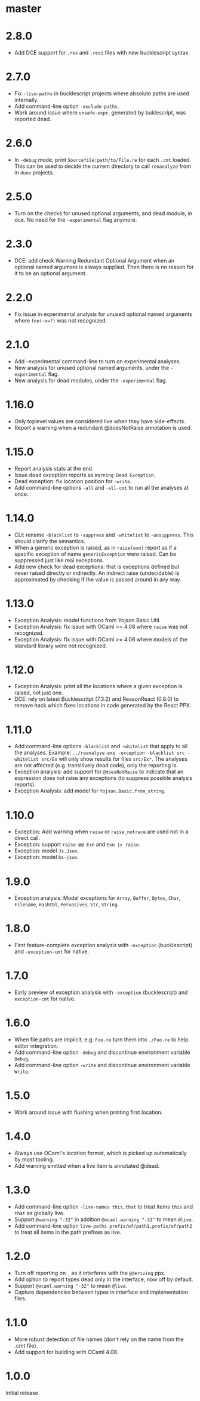 # master

# 2.8.0
- Add DCE support for `.res` and `.resi` files with new bucklescript syntax.

# 2.7.0
- Fix `-live-paths` in bucklescript projects where absolute paths are used internally.
- Add command-line option `-exclude-paths`.
- Work around issue where `unsafe-expr`, generated by buklescript, was reported dead.

# 2.6.0
- In `-debug` mode, print `Sourcefile:path/to/File.re` for each `.cmt` loaded. This can be used to decide the current directory to call `renanalyze` from in `dune` projects.

# 2.5.0
- Turn on the checks for unused optional arguments, and dead module, in dce. No need for the `-experimental` flag anymore. 

# 2.3.0
- DCE: add check Warning Redundant Optional Argument when an optional named argument is always supplied. Then there is no reason for it to be an optional argument.

# 2.2.0
- Fix issue in experimental analysis for unused optional named arguments where `foo(~x=?)` was not recognized.

# 2.1.0
- Add -experimental command-line to turn on experimental analyses.
- New analysis for unused optional named arguments, under the `-experimental` flag.
- New analysis for dead modules, under the `-experimental` flag.

# 1.16.0
- Only toplevel values are considered live when they have side-effects.
- Report a warning when a redundant @doesNotRaise annotation is used.

# 1.15.0
- Report analysis stats at the end.
- Issue dead exception reports as `Warning Dead Exception`.
- Dead exception: fix location position for `-write`.
- Add command-line options `-all` and `-all-cmt` to run all the analyses at once.

# 1.14.0
- CLI: rename `-blacklist` to `-suppress` and `-whitelist` to `-unsuppress`. This should clarify the semantics.
- When a generic exception is raised, as in `raise(exn)` report as if a specific exception of
name `genericException` were raised. Can be suppressed just like real exceptions.
- Add new check for dead exceptions: that is exceptions defined but never raised directly or indirectly. An indirect raise (undecidable) is approximated by checking if the value is passed around in any way.

# 1.13.0
- Exception Analysis: model functions from Yojson.Basic.Util.
- Exception Analysis: fix issue with OCaml >= 4.08 where `raise` was not recognized.
- Exception Analysis: fix issue with OCaml >= 4.08 where models of the standard library were not recognized.

# 1.12.0
- Exception Analysis: print all the locations where a given exception is raised, not just one.
- DCE: rely on latest Bucklescritpt (7.3.2) and ReasonReact (0.8.0) to remove hack which fixes locations in code generated by the React PPX.

# 1.11.0
- Add command-line options `-blacklist` and `-whitelist` that apply to all the analyses.
  Example: `../reanalyze.exe -exception -blacklist src -whitelist src/Ex`
  will only show results for files `src/Ex*`.
  The analyses are not affected (e.g. transitively dead code), only the reporting is.
- Exception analysis: add support for `@doesNotRaise` to indicate that an expression does not raise any exceptions (to suppress possible analysis reports).
- Exception Analysis: add model for `Yojson.Basic.from_string`.

# 1.10.0
- Exception: Add warning when `raise` or `raise_notrace` are used not in a direct call.
- Exception: support `raise @@ Exn` and `Exn |> raise`.
- Exception: model `Js.Json`.
- Exception: model `bs-json`.

# 1.9.0
- Exception analysis: Model exceptions for `Array`, `Buffer`, `Bytes`, `Char`, `Filename`, `Hashtbl`, `Pervasives`, `Str`, `String`.

# 1.8.0
- First feature-complete exception analysis with `-exception` (bucklescript) and `-exception-cmt` for native.

# 1.7.0
- Early preview of exception analysis with `-exception` (bucklescript) and `-exception-cmt` for native.

# 1.6.0
- When file paths are implicit, e.g. `Foo.re` turn them into `./Foo.re` to help editor integration.
- Add command-line option `-debug` and discontinue environment variable `Debug`.
- Add command-line option `-write` and discontinue environment variable `Write`.

# 1.5.0
- Work around issue with flushing when printing first location.

# 1.4.0
- Always use OCaml's location format, which is picked up automatically by most tooling.
- Add warning emitted when a live item is annotated @dead.

# 1.3.0
- Add command-line option `-live-names this,that` to treat items `this` and `that` as globally live.
- Support `@warning "-32"` in addition `@ocaml.warning "-32"` to mean `@live`.
- Add command-line option `live-paths prefix/of/path1,prefix/of/path2` to treat all items in the path prefixes as live.

# 1.2.0
- Turn off reporting on `_` as it interferes with the `@deriving` ppx.
- Add option to report types dead only in the interface, now off by default.
- Support `@ocaml.warning "-32"` to mean `@live`.
- Capture dependencies between types in interface and implementation files.

# 1.1.0
- More robust detection of file names (don't rely on the name from the .cmt file).
- Add support for building with OCaml 4.08.

# 1.0.0
Initial release.
